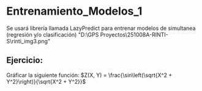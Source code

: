 # Entrenamiento_Modelos_1
Se usará librería llamada LazyPredict para entrenar modelos de simultanea (regresión y/o clasificación)
"D:\GPS Proyectos\251008A-RINTI-S\rinti_img3.png"
## **Ejercicio:**
Gráficar la siguiente función: $Z(X, Y) = \frac{\sin\left(\sqrt{X^2 + Y^2}\right)}{\sqrt{X^2 + Y^2}}$
